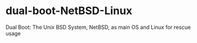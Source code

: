 # dual-boot-NetBSD-Linux
Dual Boot: The Unix BSD System, NetBSD, as main OS and Linux for rescue usage
